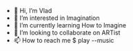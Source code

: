 - 👋 Hi, I’m Vlad
- 👀 I’m interested in Imagination
- 🌱 I’m currently learning How to Imagine
- 💞️ I’m looking to collaborate on ARTist
- 📫 How to reach me $ play --music

<!---
vladavanyann/vladavanyann is a ✨ special ✨ repository because its `README.md` (this file) appears on your GitHub profile.
You can click the Preview link to take a look at your changes.
--->
